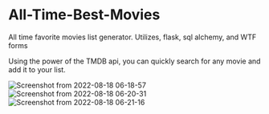 # All-Time-Best-Movies
All time favorite movies list generator. Utilizes, flask, sql alchemy, and WTF forms

Using the power of the TMDB api, you can quickly search for any movie and add it to your list. 

![Screenshot from 2022-08-18 06-18-57](https://user-images.githubusercontent.com/102254727/185373138-26f985fd-eee6-4bb6-a38b-353f140597b6.png)
![Screenshot from 2022-08-18 06-20-31](https://user-images.githubusercontent.com/102254727/185373142-f5b578b3-5a26-4bef-84ce-745edf724bfe.png)
![Screenshot from 2022-08-18 06-21-16](https://user-images.githubusercontent.com/102254727/185373146-7473ff74-d2e4-422c-951e-3efc82cfa048.png)
